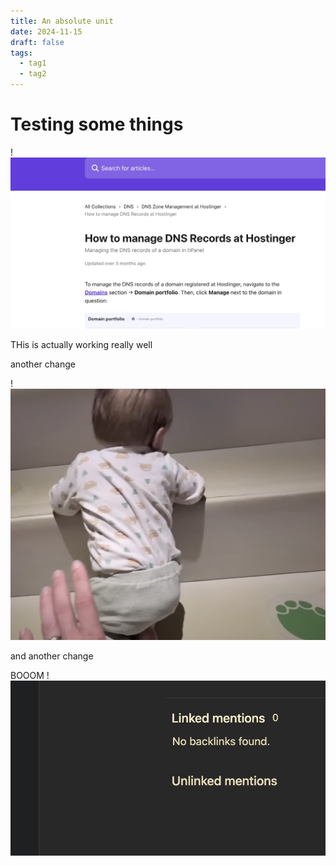 ```yaml
---
title: An absolute unit
date: 2024-11-15
draft: false
tags:
  - tag1
  - tag2
---
```

# Testing some things



!![Image Description](/images/Pasted%20image%2020241115130331.png)


THis is actually working really well


another change 


!![Image Description](/images/Pasted%20image%2020241115130619.png)



and another change


BOOOM
!![Image Description](/images/Pasted%20image%2020241115131518.png)